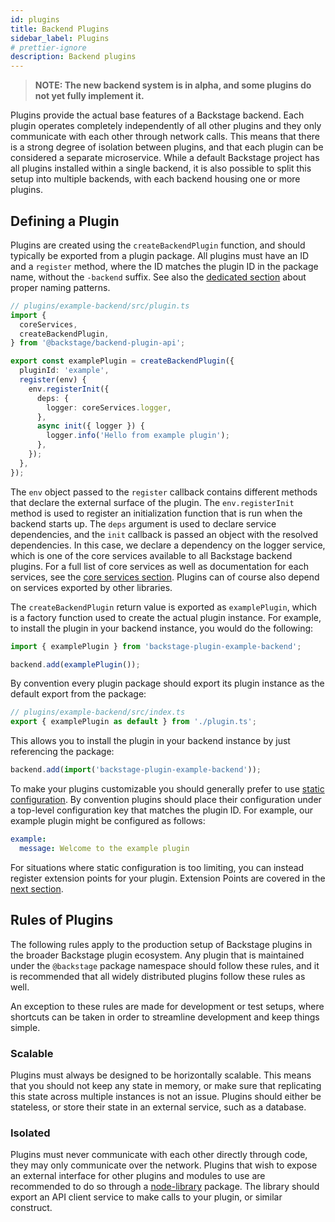 ```yaml
---
id: plugins
title: Backend Plugins
sidebar_label: Plugins
# prettier-ignore
description: Backend plugins
---
```


> **NOTE: The new backend system is in alpha, and some plugins do not yet fully implement it.**

Plugins provide the actual base features of a Backstage backend. Each plugin operates completely independently of all other plugins and they only communicate with each other through network calls. This means that there is a strong degree of isolation between plugins, and that each plugin can be considered a separate microservice. While a default Backstage project has all plugins installed within a single backend, it is also possible to split this setup into multiple backends, with each backend housing one or more plugins.

## Defining a Plugin

Plugins are created using the `createBackendPlugin` function, and should typically be exported from a plugin package. All plugins must have an ID and a `register` method, where the ID matches the plugin ID in the package name, without the `-backend` suffix. See also the [dedicated section](./07-naming-patterns.md) about proper naming patterns.

```ts
// plugins/example-backend/src/plugin.ts
import {
  coreServices,
  createBackendPlugin,
} from '@backstage/backend-plugin-api';

export const examplePlugin = createBackendPlugin({
  pluginId: 'example',
  register(env) {
    env.registerInit({
      deps: {
        logger: coreServices.logger,
      },
      async init({ logger }) {
        logger.info('Hello from example plugin');
      },
    });
  },
});
```

The `env` object passed to the `register` callback contains different methods that declare the external surface of the plugin. The `env.registerInit` method is used to register an initialization function that is run when the backend starts up. The `deps` argument is used to declare service dependencies, and the `init` callback is passed an object with the resolved dependencies. In this case, we declare a dependency on the logger service, which is one of the core services available to all Backstage backend plugins. For a full list of core services as well as documentation for each services, see the [core services section](../core-services/01-index.md). Plugins can of course also depend on services exported by other libraries.

The `createBackendPlugin` return value is exported as `examplePlugin`, which is a factory function used to create the actual plugin instance. For example, to install the plugin in your backend instance, you would do the following:

```ts
import { examplePlugin } from 'backstage-plugin-example-backend';

backend.add(examplePlugin());
```

By convention every plugin package should export its plugin instance as the default export from the package:

```ts
// plugins/example-backend/src/index.ts
export { examplePlugin as default } from './plugin.ts';
```

This allows you to install the plugin in your backend instance by just referencing the package:

```ts
backend.add(import('backstage-plugin-example-backend'));
```

To make your plugins customizable you should generally prefer to use [static configuration](../../conf/defining.md). By convention plugins should place their configuration under a top-level configuration key that matches the plugin ID. For example, our example plugin might be configured as follows:

```yaml
example:
  message: Welcome to the example plugin
```

For situations where static configuration is too limiting, you can instead register extension points for your plugin. Extension Points are covered in the [next section](./05-extension-points.md).

## Rules of Plugins

The following rules apply to the production setup of Backstage plugins in the broader Backstage plugin ecosystem. Any plugin that is maintained under the `@backstage` package namespace should follow these rules, and it is recommended that all widely distributed plugins follow these rules as well.

An exception to these rules are made for development or test setups, where shortcuts can be taken in order to streamline development and keep things simple.

### Scalable

Plugins must always be designed to be horizontally scalable. This means that you should not keep any state in memory, or make sure that replicating this state across multiple instances is not an issue. Plugins should either be stateless, or store their state in an external service, such as a database.

### Isolated

Plugins must never communicate with each other directly through code, they may only communicate over the network. Plugins that wish to expose an external interface for other plugins and modules to use are recommended to do so through a [node-library](../../local-dev/cli-build-system.md#package-roles) package. The library should export an API client service to make calls to your plugin, or similar construct.
